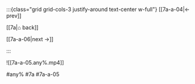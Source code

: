 :::{class="grid grid-cols-3 justify-around text-center w-full"}
[[7a-a-04|← prev]]

[[7a|⌂ back]]

[[7a-a-06|next →]]

:::

![[7a-a-05.any%.mp4]]

#any% #7a #7a-a-05